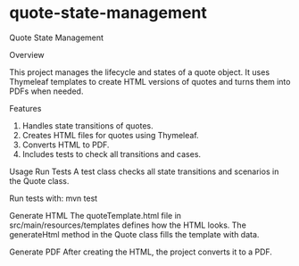 # quote-state-management
Quote State Management

Overview

This project manages the lifecycle and states of a quote object. It uses Thymeleaf templates to create HTML versions of quotes and turns them into PDFs when needed.

Features
1. Handles state transitions of quotes.
2. Creates HTML files for quotes using Thymeleaf.
3. Converts HTML to PDF.
4. Includes tests to check all transitions and cases.

Usage
Run Tests
A test class checks all state transitions and scenarios in the Quote class.

Run tests with:
mvn test

Generate HTML
The quoteTemplate.html file in src/main/resources/templates defines how the HTML looks.
The generateHtml method in the Quote class fills the template with data.

Generate PDF
After creating the HTML, the project converts it to a PDF.
